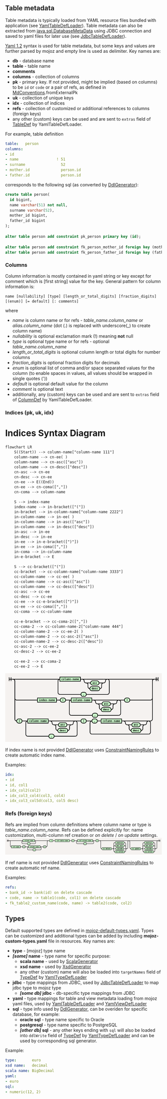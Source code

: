 ## Table metadata

Table metadata is typically loaded from YAML resource files bundled with application
(see [YamlTableDefLoader](https://static.javadoc.io/org.mojoz/mojoz_3/5.0.0/org/mojoz/metadata/in/YamlTableDefLoader.html)).
Table metadata can also be extracted from
[java.sql.DatabaseMetaData](https://docs.oracle.com/en/java/javase/11/docs/api/java.sql/java/sql/DatabaseMetaData.html)
using JDBC connection and saved to yaml files for later use
(see [JdbcTableDefLoader](https://static.javadoc.io/org.mojoz/mojoz_3/5.0.0/org/mojoz/metadata/in/JdbcTableDefLoader$.html)).

[Yaml 1.2](https://yaml.org/spec/1.2/) syntax is used for table metadata, but some keys and values are further parsed by mojoz and empty line is used as delimiter.
Key names are:

* **db** - database name
* **table** - table name
* **comments**
* **columns** - collection of columns
* **pk** - primary key. If not provided, might be implied (based on columns) to be `id` or `code` or a pair of refs,
  as defined in [MdConventions](https://static.javadoc.io/org.mojoz/mojoz_3/5.0.0/org/mojoz/metadata/io/MdConventions.html).fromExternalPk
* **uk** - collection of unique keys
* **idx** - collection of indices
* **refs** - collection of customized or additional references to columns (foreign keys)
* any other (custom) keys can be used and are sent to `extras` field of [TableDef](https://static.javadoc.io/org.mojoz/mojoz_3/5.0.0/org/mojoz/metadata/TableDef.html)
  by YamlTableDefLoader.

For example, table definition
```yaml
table:   person
columns:
- id
- name                 ! 51
- surname                52
- mother.id              person.id
- father.id              person.id
```
corresponds to the following sql (as converted by [DdlGenerator](https://static.javadoc.io/org.mojoz/mojoz_3/5.0.0/org/mojoz/metadata/out/DdlGenerator$.html)):
```sql
create table person(
  id bigint,
  name varchar(51) not null,
  surname varchar(52),
  mother_id bigint,
  father_id bigint
);

alter table person add constraint pk_person primary key (id);

alter table person add constraint fk_person_mother_id foreign key (mother_id) references person(id);
alter table person add constraint fk_person_father_id foreign key (father_id) references person(id);
```
### Columns

Column information is mostly contained in yaml string or key except for comment which is \[first string\] value for the key.
General pattern for column information is:
```
name [nullability] [type] [length_or_total_digits] [fraction_digits] [(enum)] [= default] [: comments]
```
where
* _name_ is column name or for refs - _table_name.column_name_ or _alias.column_name_ (dot (.) is replaced with underscore(\_) to create column name)
* _nullability_ is optional exclamation mark (!) meaning **not** null
* _type_ is optional type name or for refs - optional _table_name.column_name_
* _length_or_total_digits_ is optional column length or total digits for number columns
* _fraction_digits_ is optional fraction digits for decimals
* _enum_ is optional list of comma and/or space separated values for the column (to enable spaces in values, all values should be wrapped in single quotes ('))
* _default_ is optional default value for the column
* _comment_ is optional text
* additionally, any (custom) keys can be used and are sent to `extras` field of [ColumnDef](https://static.javadoc.io/org.mojoz/mojoz_3/5.0.0/org/mojoz/metadata/ColumnDef.html)
  by YamlTableDefLoader.

### Indices (pk, uk, idx)

# Indices Syntax Diagram

```mermaid
flowchart LR
    S((Start)) --> column-name["column-name 111"]
    column-name --> cn-ee( )
    column-name --> cn-asc(["asc"])
    column-name --> cn-desc(["desc"])
    cn-asc --> cn-ee
    cn-desc --> cn-ee
    cn-ee --> E((End))
    cn-ee --> cn-coma([","])
    cn-coma --> column-name
    
    S --> index-name
    index-name --> in-bracket(["("])
    in-bracket --> in-column-name["column-name 2222"]
    in-column-name --> in-ee( )
    in-column-name --> in-asc(["asc"])
    in-column-name --> in-desc(["desc"])
    in-asc --> in-ee
    in-desc --> in-ee
    in-ee --> in-e-bracket([")"])
    in-ee --> in-coma([","])
    in-coma --> in-column-name
    in-e-bracket --> E

    S --> cc-bracket(["("])
    cc-bracket --> cc-column-name["column-name 3333"]
    cc-column-name --> cc-ee( )
    cc-column-name --> cc-asc(["asc"])
    cc-column-name --> cc-desc(["desc"])
    cc-asc --> cc-ee
    cc-desc --> cc-ee
    cc-ee --> cc-e-bracket([")"])
    cc-ee --> cc-coma([","])
    cc-coma --> cc-column-name

    cc-e-bracket --> cc-coma-2([","])
    cc-coma-2 --> cc-column-name-2["column-name 444"]
    cc-column-name-2 --> cc-ee-2( )
    cc-column-name-2 --> cc-asc-2(["asc"])
    cc-column-name-2 --> cc-desc-2(["desc"])
    cc-asc-2 --> cc-ee-2
    cc-desc-2 --> cc-ee-2
    
    cc-ee-2 --> cc-coma-2
    cc-ee-2 --> E
```    

![Indices syntax diagram](../png/indices.png)

If index name is not provided [DdlGenerator](https://static.javadoc.io/org.mojoz/mojoz_3/5.0.0/org/mojoz/metadata/out/DdlGenerator.html) uses
[ConstraintNamingRules](https://static.javadoc.io/org.mojoz/mojoz_3/5.0.0/org/mojoz/metadata/out/DdlGenerator$$ConstraintNamingRules.html)
to create automatic index name.

Examples:
```yaml
idx:
- id
- id, col1
- idx_col2(col2)
- idx_col3_col4(col3, col4)
- idx_col3_col5d(col3, col5 desc)
```

### Refs (foreign keys)

Refs are implied from column definitions where column name or type is _table_name.column_name_. Refs can be defined explicitly for: name customization, multi-column ref creation or _on delete_ / _on update_ settings.
![Refs syntax diagram](../png/refs.png)

If ref name is not provided [DdlGenerator](https://static.javadoc.io/org.mojoz/mojoz_3/5.0.0/org/mojoz/metadata/out/DdlGenerator.html) uses
[ConstraintNamingRules](https://static.javadoc.io/org.mojoz/mojoz_3/5.0.0/org/mojoz/metadata/out/DdlGenerator$$ConstraintNamingRules.html)
to create automatic ref name.

Examples:
```yaml
refs:
- bank_id -> bank(id) on delete cascade
- code, name -> table1(code, col1) on delete cascade
- fk_table2_custom_name(code, name) -> table2(code, col2)
```

## Types

Default supported types are defined in [mojoz-default-types.yaml](src/main/resources/mojoz-default-types.yaml).
Types can be customized and additional types can be added by including **mojoz-custom-types.yaml** file in resources.
Key names are:
* **type** - [mojoz] type name
* **_[some]_ name** - type name for specific purpose:
    * **scala name** - used by [ScalaGenerator](https://static.javadoc.io/org.mojoz/mojoz_3/5.0.0/org/mojoz/metadata/out/ScalaGenerator.html)
    * **xsd name** - used by [XsdGenerator](https://static.javadoc.io/org.mojoz/mojoz_3/5.0.0/org/mojoz/metadata/out/XsdGenerator.html)
    * any other (custom) name will also be loaded into
      `targetNames` field of [TypeDef](https://static.javadoc.io/org.mojoz/mojoz_3/5.0.0/org/mojoz/metadata/TypeDef.html)
      by [YamlTypeDefLoader](https://static.javadoc.io/org.mojoz/mojoz_3/5.0.0/org/mojoz/metadata/in/YamlTypeDefLoader.html)
* **jdbc** - type mappings from JDBC,
  used by [JdbcTableDefLoader](https://static.javadoc.io/org.mojoz/mojoz_3/5.0.0/org/mojoz/metadata/in/JdbcTableDefLoader$.html)
  to map jdbc type to mojoz type
    * **_[some db]_ jdbc** - db-specific type mappings from JDBC
* **yaml** - type mappings for table and view metadata loading from mojoz yaml files,
  used by [YamlTableDefLoader](https://static.javadoc.io/org.mojoz/mojoz_3/5.0.0/org/mojoz/metadata/in/YamlTableDefLoader.html)
  and [YamlViewDefLoader](https://static.javadoc.io/org.mojoz/mojoz_3/5.0.0/org/mojoz/metadata/in/YamlViewDefLoader.html)
* **sql** - type info used by [DdlGenerator](https://static.javadoc.io/org.mojoz/mojoz_3/5.0.0/org/mojoz/metadata/out/DdlGenerator$.html),
  can be overiden for specific database, for example:
    * **oracle sql** - type name specific to Oracle
    * **postgresql** - type name specific to PostgreSQL
    * **_[other db]_ sql** - any other keys ending with `sql` will also be loaded into
      `ddlWrite` field of [TypeDef](https://static.javadoc.io/org.mojoz/mojoz_3/5.0.0/org/mojoz/metadata/TypeDef.html)
      by [YamlTypeDefLoader](https://static.javadoc.io/org.mojoz/mojoz_3/5.0.0/org/mojoz/metadata/in/YamlTypeDefLoader.html)
      and can be used by corresponding sql generator.

Example:
```yaml
type:       euro
xsd name:   decimal
scala name: BigDecimal
yaml:
- euro
sql:
- numeric(12, 2)
```